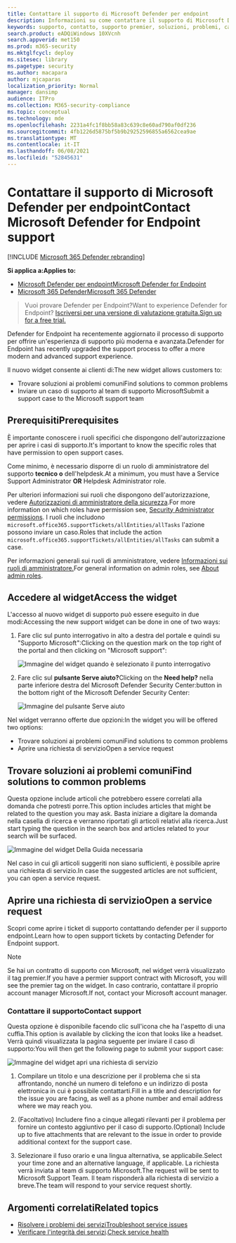 ```yaml
---
title: Contattare il supporto di Microsoft Defender per endpoint
description: Informazioni su come contattare il supporto di Microsoft Defender for Endpoint
keywords: supporto, contatto, supporto premier, soluzioni, problemi, caso
search.product: eADQiWindows 10XVcnh
search.appverid: met150
ms.prod: m365-security
ms.mktglfcycl: deploy
ms.sitesec: library
ms.pagetype: security
ms.author: macapara
author: mjcaparas
localization_priority: Normal
manager: dansimp
audience: ITPro
ms.collection: M365-security-compliance
ms.topic: conceptual
ms.technology: mde
ms.openlocfilehash: 2231a4fc1f8bb58a83c639c8e60ad790af0df236
ms.sourcegitcommit: 4fb1226d5875bf5b9b29252596855a6562cea9ae
ms.translationtype: MT
ms.contentlocale: it-IT
ms.lasthandoff: 06/08/2021
ms.locfileid: "52845631"
---
```

# <a name="contact-microsoft-defender-for-endpoint-support"></a><span data-ttu-id="a993a-104">Contattare il supporto di Microsoft Defender per endpoint</span><span class="sxs-lookup"><span data-stu-id="a993a-104">Contact Microsoft Defender for Endpoint support</span></span>

[!INCLUDE [Microsoft 365 Defender rebranding](../../includes/microsoft-defender.md)]


<span data-ttu-id="a993a-105">**Si applica a:**</span><span class="sxs-lookup"><span data-stu-id="a993a-105">**Applies to:**</span></span>
- [<span data-ttu-id="a993a-106">Microsoft Defender per endpoint</span><span class="sxs-lookup"><span data-stu-id="a993a-106">Microsoft Defender for Endpoint</span></span>](https://go.microsoft.com/fwlink/p/?linkid=2154037)
- [<span data-ttu-id="a993a-107">Microsoft 365 Defender</span><span class="sxs-lookup"><span data-stu-id="a993a-107">Microsoft 365 Defender</span></span>](https://go.microsoft.com/fwlink/?linkid=2118804)

><span data-ttu-id="a993a-108">Vuoi provare Defender per Endpoint?</span><span class="sxs-lookup"><span data-stu-id="a993a-108">Want to experience Defender for Endpoint?</span></span> [<span data-ttu-id="a993a-109">Iscriversi per una versione di valutazione gratuita.</span><span class="sxs-lookup"><span data-stu-id="a993a-109">Sign up for a free trial.</span></span>](https://www.microsoft.com/microsoft-365/windows/microsoft-defender-atp?ocid=docs-wdatp-assignaccess-abovefoldlink)

<span data-ttu-id="a993a-110">Defender for Endpoint ha recentemente aggiornato il processo di supporto per offrire un'esperienza di supporto più moderna e avanzata.</span><span class="sxs-lookup"><span data-stu-id="a993a-110">Defender for Endpoint has recently upgraded the support process to offer a more modern and advanced support experience.</span></span> 

<span data-ttu-id="a993a-111">Il nuovo widget consente ai clienti di:</span><span class="sxs-lookup"><span data-stu-id="a993a-111">The new widget allows customers to:</span></span>
- <span data-ttu-id="a993a-112">Trovare soluzioni ai problemi comuni</span><span class="sxs-lookup"><span data-stu-id="a993a-112">Find solutions to common problems</span></span>
- <span data-ttu-id="a993a-113">Inviare un caso di supporto al team di supporto Microsoft</span><span class="sxs-lookup"><span data-stu-id="a993a-113">Submit a support case to the Microsoft support team</span></span>

## <a name="prerequisites"></a><span data-ttu-id="a993a-114">Prerequisiti</span><span class="sxs-lookup"><span data-stu-id="a993a-114">Prerequisites</span></span>
<span data-ttu-id="a993a-115">È importante conoscere i ruoli specifici che dispongono dell'autorizzazione per aprire i casi di supporto.</span><span class="sxs-lookup"><span data-stu-id="a993a-115">It's important to know the specific roles that have permission to open support cases.</span></span>

<span data-ttu-id="a993a-116">Come minimo, è necessario disporre di un ruolo di amministratore del supporto **tecnico o** dell'helpdesk.</span><span class="sxs-lookup"><span data-stu-id="a993a-116">At a minimum, you must have a Service Support Administrator **OR** Helpdesk Administrator role.</span></span>


<span data-ttu-id="a993a-117">Per ulteriori informazioni sui ruoli che dispongono dell'autorizzazione, vedere [Autorizzazioni di amministratore della sicurezza](/azure/active-directory/users-groups-roles/directory-assign-admin-roles#security-administrator-permissions).</span><span class="sxs-lookup"><span data-stu-id="a993a-117">For more information on which roles have permission see, [Security Administrator permissions](/azure/active-directory/users-groups-roles/directory-assign-admin-roles#security-administrator-permissions).</span></span> <span data-ttu-id="a993a-118">I ruoli che includono `microsoft.office365.supportTickets/allEntities/allTasks` l'azione possono inviare un caso.</span><span class="sxs-lookup"><span data-stu-id="a993a-118">Roles that include the action `microsoft.office365.supportTickets/allEntities/allTasks` can submit a case.</span></span>

<span data-ttu-id="a993a-119">Per informazioni generali sui ruoli di amministratore, vedere [Informazioni sui ruoli di amministratore.](/microsoft-365/admin/add-users/about-admin-roles?view=o365-worldwide&preserve-view=true)</span><span class="sxs-lookup"><span data-stu-id="a993a-119">For general information on admin roles, see [About admin roles](/microsoft-365/admin/add-users/about-admin-roles?view=o365-worldwide&preserve-view=true).</span></span>


## <a name="access-the-widget"></a><span data-ttu-id="a993a-120">Accedere al widget</span><span class="sxs-lookup"><span data-stu-id="a993a-120">Access the widget</span></span>
<span data-ttu-id="a993a-121">L'accesso al nuovo widget di supporto può essere eseguito in due modi:</span><span class="sxs-lookup"><span data-stu-id="a993a-121">Accessing the new support widget can be done in one of two ways:</span></span>

1.  <span data-ttu-id="a993a-122">Fare clic sul punto interrogativo in alto a destra del portale e quindi su "Supporto Microsoft":</span><span class="sxs-lookup"><span data-stu-id="a993a-122">Clicking on the question mark on the top right of the portal and then clicking on "Microsoft support":</span></span>

    ![Immagine del widget quando è selezionato il punto interrogativo](images/support-widget.png)

2. <span data-ttu-id="a993a-124">Fare clic sul **pulsante Serve aiuto?**</span><span class="sxs-lookup"><span data-stu-id="a993a-124">Clicking on the **Need help?**</span></span>  <span data-ttu-id="a993a-125">nella parte inferiore destra del Microsoft Defender Security Center:</span><span class="sxs-lookup"><span data-stu-id="a993a-125">button in the bottom right of the Microsoft Defender Security Center:</span></span>


    ![Immagine del pulsante Serve aiuto](images/need-help.png)

<span data-ttu-id="a993a-127">Nel widget verranno offerte due opzioni:</span><span class="sxs-lookup"><span data-stu-id="a993a-127">In the widget you will be offered two options:</span></span>

- <span data-ttu-id="a993a-128">Trovare soluzioni ai problemi comuni</span><span class="sxs-lookup"><span data-stu-id="a993a-128">Find solutions to common problems</span></span>    
- <span data-ttu-id="a993a-129">Aprire una richiesta di servizio</span><span class="sxs-lookup"><span data-stu-id="a993a-129">Open a service request</span></span>  

## <a name="find-solutions-to-common-problems"></a><span data-ttu-id="a993a-130">Trovare soluzioni ai problemi comuni</span><span class="sxs-lookup"><span data-stu-id="a993a-130">Find solutions to common problems</span></span>
<span data-ttu-id="a993a-131">Questa opzione include articoli che potrebbero essere correlati alla domanda che potresti porre.</span><span class="sxs-lookup"><span data-stu-id="a993a-131">This option includes articles that might be related to the question you may ask.</span></span> <span data-ttu-id="a993a-132">Basta iniziare a digitare la domanda nella casella di ricerca e verranno riportati gli articoli relativi alla ricerca.</span><span class="sxs-lookup"><span data-stu-id="a993a-132">Just start typing the question in the search box and articles related to your search will be surfaced.</span></span>

![Immagine del widget Della Guida necessaria](images/Support3.png)

<span data-ttu-id="a993a-134">Nel caso in cui gli articoli suggeriti non siano sufficienti, è possibile aprire una richiesta di servizio.</span><span class="sxs-lookup"><span data-stu-id="a993a-134">In case the suggested articles are not sufficient, you can open a service request.</span></span>

## <a name="open-a-service-request"></a><span data-ttu-id="a993a-135">Aprire una richiesta di servizio</span><span class="sxs-lookup"><span data-stu-id="a993a-135">Open a service request</span></span>

<span data-ttu-id="a993a-136">Scopri come aprire i ticket di supporto contattando defender per il supporto endpoint.</span><span class="sxs-lookup"><span data-stu-id="a993a-136">Learn how to open support tickets by contacting Defender for Endpoint support.</span></span> 

> [!Note]
> <span data-ttu-id="a993a-137">Se hai un contratto di supporto con Microsoft, nel widget verrà visualizzato il tag premier.</span><span class="sxs-lookup"><span data-stu-id="a993a-137">If you have a permier support contract with Microsoft, you will see the premier tag on the widget.</span></span> <span data-ttu-id="a993a-138">In caso contrario, contattare il proprio account manager Microsoft.</span><span class="sxs-lookup"><span data-stu-id="a993a-138">If not, contact your Microsoft account manager.</span></span>

### <a name="contact-support"></a><span data-ttu-id="a993a-139">Contattare il supporto</span><span class="sxs-lookup"><span data-stu-id="a993a-139">Contact support</span></span>
<span data-ttu-id="a993a-140">Questa opzione è disponibile facendo clic sull'icona che ha l'aspetto di una cuffia.</span><span class="sxs-lookup"><span data-stu-id="a993a-140">This option is available by clicking the icon that looks like a headset.</span></span> <span data-ttu-id="a993a-141">Verrà quindi visualizzata la pagina seguente per inviare il caso di supporto:</span><span class="sxs-lookup"><span data-stu-id="a993a-141">You will then get the following page to submit your support case:</span></span>

![Immagine del widget apri una richiesta di servizio](images/Support4.png)

1. <span data-ttu-id="a993a-143">Compilare un titolo e una descrizione per il problema che si sta affrontando, nonché un numero di telefono e un indirizzo di posta elettronica in cui è possibile contattarti.</span><span class="sxs-lookup"><span data-stu-id="a993a-143">Fill in a title and description for the issue you are facing, as well as a phone number and email address where we may reach you.</span></span> 

2. <span data-ttu-id="a993a-144">(Facoltativo) Includere fino a cinque allegati rilevanti per il problema per fornire un contesto aggiuntivo per il caso di supporto.</span><span class="sxs-lookup"><span data-stu-id="a993a-144">(Optional) Include up to five attachments that are relevant to the issue in order to provide additional context for the support case.</span></span> 

3. <span data-ttu-id="a993a-145">Selezionare il fuso orario e una lingua alternativa, se applicabile.</span><span class="sxs-lookup"><span data-stu-id="a993a-145">Select your time zone and an alternative language, if applicable.</span></span> <span data-ttu-id="a993a-146">La richiesta verrà inviata al team di supporto Microsoft.</span><span class="sxs-lookup"><span data-stu-id="a993a-146">The request will be sent to Microsoft Support Team.</span></span> <span data-ttu-id="a993a-147">Il team risponderà alla richiesta di servizio a breve.</span><span class="sxs-lookup"><span data-stu-id="a993a-147">The team will respond to your service request shortly.</span></span>


## <a name="related-topics"></a><span data-ttu-id="a993a-148">Argomenti correlati</span><span class="sxs-lookup"><span data-stu-id="a993a-148">Related topics</span></span>
- [<span data-ttu-id="a993a-149">Risolvere i problemi dei servizi</span><span class="sxs-lookup"><span data-stu-id="a993a-149">Troubleshoot service issues</span></span>](troubleshoot-mdatp.md)
- <span data-ttu-id="a993a-150">[Verificare l'integrità dei servizi](service-status.md).</span><span class="sxs-lookup"><span data-stu-id="a993a-150">[Check service health](service-status.md)</span></span>
